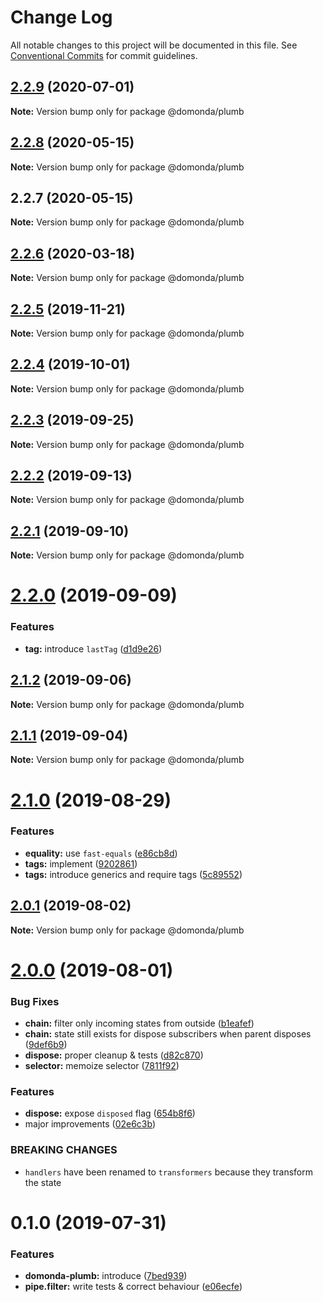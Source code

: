 # Change Log

All notable changes to this project will be documented in this file.
See [Conventional Commits](https://conventionalcommits.org) for commit guidelines.

## [2.2.9](https://github.com/domonda/domonda-js/compare/@domonda/plumb@2.2.8...@domonda/plumb@2.2.9) (2020-07-01)

**Note:** Version bump only for package @domonda/plumb





## [2.2.8](https://github.com/domonda/domonda-js/compare/@domonda/plumb@2.2.7...@domonda/plumb@2.2.8) (2020-05-15)

**Note:** Version bump only for package @domonda/plumb





## 2.2.7 (2020-05-15)

**Note:** Version bump only for package @domonda/plumb





## [2.2.6](https://github.com/domonda/domonda-js/compare/@domonda/plumb@2.2.5...@domonda/plumb@2.2.6) (2020-03-18)

**Note:** Version bump only for package @domonda/plumb





## [2.2.5](https://github.com/domonda/domonda-js/compare/@domonda/plumb@2.2.4...@domonda/plumb@2.2.5) (2019-11-21)

**Note:** Version bump only for package @domonda/plumb





## [2.2.4](https://github.com/domonda/domonda-js/compare/@domonda/plumb@2.2.3...@domonda/plumb@2.2.4) (2019-10-01)

**Note:** Version bump only for package @domonda/plumb





## [2.2.3](https://github.com/domonda/domonda-js/compare/@domonda/plumb@2.2.2...@domonda/plumb@2.2.3) (2019-09-25)

**Note:** Version bump only for package @domonda/plumb





## [2.2.2](https://github.com/domonda/domonda-js/compare/@domonda/plumb@2.2.1...@domonda/plumb@2.2.2) (2019-09-13)

**Note:** Version bump only for package @domonda/plumb





## [2.2.1](https://github.com/domonda/domonda-js/compare/@domonda/plumb@2.2.0...@domonda/plumb@2.2.1) (2019-09-10)

**Note:** Version bump only for package @domonda/plumb





# [2.2.0](https://github.com/domonda/domonda-js/compare/@domonda/plumb@2.1.2...@domonda/plumb@2.2.0) (2019-09-09)


### Features

* **tag:** introduce `lastTag` ([d1d9e26](https://github.com/domonda/domonda-js/commit/d1d9e26))





## [2.1.2](https://github.com/domonda/domonda-js/compare/@domonda/plumb@2.1.1...@domonda/plumb@2.1.2) (2019-09-06)

**Note:** Version bump only for package @domonda/plumb





## [2.1.1](https://github.com/domonda/domonda-js/compare/@domonda/plumb@2.1.0...@domonda/plumb@2.1.1) (2019-09-04)

**Note:** Version bump only for package @domonda/plumb





# [2.1.0](https://github.com/domonda/domonda-js/compare/@domonda/plumb@2.0.1...@domonda/plumb@2.1.0) (2019-08-29)


### Features

* **equality:** use `fast-equals` ([e86cb8d](https://github.com/domonda/domonda-js/commit/e86cb8d))
* **tags:** implement ([9202861](https://github.com/domonda/domonda-js/commit/9202861))
* **tags:** introduce generics and require tags ([5c89552](https://github.com/domonda/domonda-js/commit/5c89552))





## [2.0.1](https://github.com/domonda/domonda-js/compare/@domonda/plumb@2.0.0...@domonda/plumb@2.0.1) (2019-08-02)

**Note:** Version bump only for package @domonda/plumb





# [2.0.0](https://github.com/domonda/domonda-js/compare/@domonda/plumb@0.1.0...@domonda/plumb@2.0.0) (2019-08-01)


### Bug Fixes

* **chain:** filter only incoming states from outside ([b1eafef](https://github.com/domonda/domonda-js/commit/b1eafef))
* **chain:** state still exists for dispose subscribers when parent disposes ([9def6b9](https://github.com/domonda/domonda-js/commit/9def6b9))
* **dispose:** proper cleanup & tests ([d82c870](https://github.com/domonda/domonda-js/commit/d82c870))
* **selector:** memoize selector ([7811f92](https://github.com/domonda/domonda-js/commit/7811f92))


### Features

* **dispose:** expose `disposed` flag ([654b8f6](https://github.com/domonda/domonda-js/commit/654b8f6))
* major improvements ([02e6c3b](https://github.com/domonda/domonda-js/commit/02e6c3b))


### BREAKING CHANGES

* `handlers` have been renamed to `transformers` because they transform the state





# 0.1.0 (2019-07-31)


### Features

* **domonda-plumb:** introduce ([7bed939](https://github.com/domonda/domonda-js/commit/7bed939))
* **pipe.filter:** write tests & correct behaviour ([e06ecfe](https://github.com/domonda/domonda-js/commit/e06ecfe))
